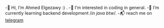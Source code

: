 -👋 Hi, I’m Ahmed Elgezawy :) .
-👀 I’m interested in coding in general.
-🌱 I’m currently learning backend development /*in java btw*/.
-📬 reach me on [telegram](https://t.me/)

